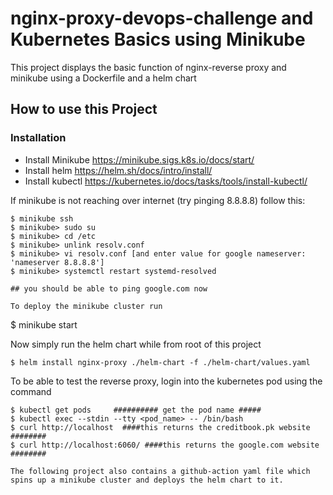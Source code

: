 # nginx-proxy-devops-challenge and Kubernetes Basics using Minikube

This project displays the basic function of nginx-reverse proxy and minikube using a Dockerfile and a helm chart

## How to use this Project

### Installation
- Install Minikube https://minikube.sigs.k8s.io/docs/start/
- Install helm     https://helm.sh/docs/intro/install/
- Install kubectl  https://kubernetes.io/docs/tasks/tools/install-kubectl/

If minikube is not reaching over internet (try pinging 8.8.8.8) follow this:
```
$ minikube ssh
$ minikube> sudo su
$ minikube> cd /etc
$ minikube> unlink resolv.conf
$ minikube> vi resolv.conf [and enter value for google nameserver: 'nameserver 8.8.8.8']
$ minikube> systemctl restart systemd-resolved

## you should be able to ping google.com now

To deploy the minikube cluster run
```
$ minikube start

Now simply run the helm chart while from root of this project
```
$ helm install nginx-proxy ./helm-chart -f ./helm-chart/values.yaml
```
To be able to test the reverse proxy, login into the kubernetes pod using the command

```
$ kubectl get pods     ########## get the pod name #####
$ kubectl exec --stdin --tty <pod_name> -- /bin/bash
$ curl http://localhost  ####this returns the creditbook.pk website ########
$ curl http://localhost:6060/ ####this returns the google.com website ########

The following project also contains a github-action yaml file which spins up a minikube cluster and deploys the helm chart to it.
